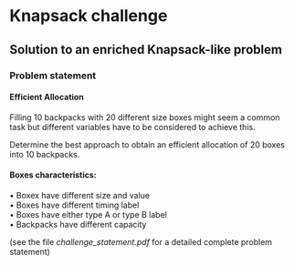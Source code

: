 # Knapsack challenge
## Solution to an enriched Knapsack-like problem

### Problem statement

#### Efficient Allocation

Filling 10 backpacks with 20 different size boxes might seem a common  
task but different variables have to be considered to achieve this.

Determine the best approach to obtain an efficient allocation of 20 boxes into 10 backpacks.

#### Boxes characteristics:

• Boxex have different size and value  
• Boxes have different timing label  
• Boxes have either type A or type B label  
• Backpacks have different capacity  

(see the file *challenge_statement.pdf* for a detailed complete problem statement)

